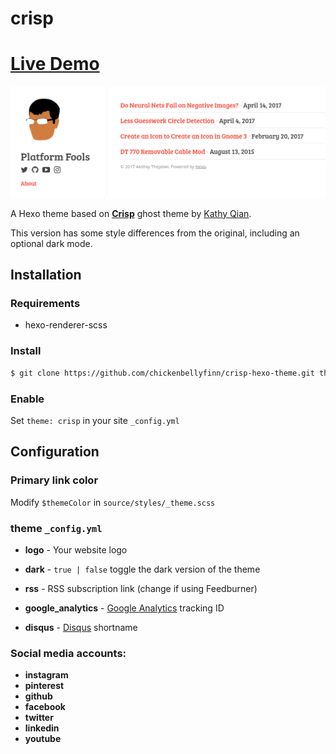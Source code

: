 # crisp

# [Live Demo](https://chickenbellyfinn.github.io/crisp-hexo-theme/)

![hexo-theme-crisp](https://raw.githubusercontent.com/chickenbellyfinn/crisp-hexo-theme/master/screenshot.png)

A Hexo theme based on [**Crisp**](https://github.com/kathyqian/crisp) ghost theme by [Kathy Qian](https://github.com/kathyqian).

This version has some style differences from the original, including an optional dark mode.

## Installation

### Requirements
* hexo-renderer-scss

### Install

``` bash
$ git clone https://github.com/chickenbellyfinn/crisp-hexo-theme.git themes/crisp
```

### Enable
Set `theme: crisp` in your site `_config.yml`


## Configuration

### Primary link color
Modify `$themeColor` in `source/styles/_theme.scss`

### theme `_config.yml`
- **logo** - Your website logo
- **dark** - `true | false` toggle the dark version of the theme 
- **rss** - RSS subscription link (change if using Feedburner)

- **google_analytics** - [Google Analytics](https://support.google.com/analytics/answer/1008015) tracking ID
- **disqus** - [Disqus](https://disqus.com/admin/create/) shortname

 ### Social media accounts:
- **instagram**
- **pinterest**
- **github**
- **facebook**
- **twitter**
- **linkedin**
- **youtube**
